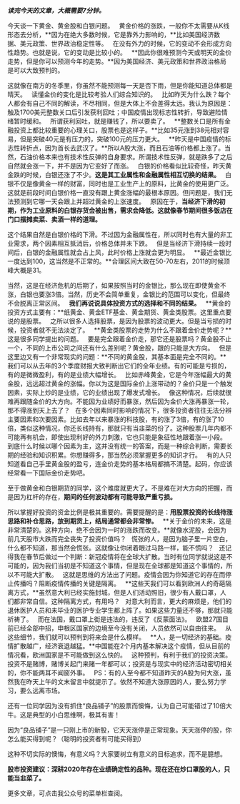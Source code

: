 ***读完今天的文章，大概需要7分钟。***
  
今天谈一下黄金、黄金股和白银问题。
 
黄金价格的涨跌，一般你不太需要从K线形态去分析，**因为在绝大多数时候，它是靠外力影响的，**比如美国经济数据、美元政策、世界政治稳定性等。
 
在没有外力的时候，它的变动不会形成方向性趋势。也就是说，它的变动是比较小的。
 
**因此你很难预测今天或明天的金价走势，但是你可以预测今年的走势。**因为美国经济、美元政策和世界政治格局是可以大致预判的。
  
这就像在南方的冬季里，你虽然不能预测每一天是否下雨，但是你能知道总体都是晴天。
 
读懂金价的变化是比较考验人们综合知识的。
 
比如昨天为什么跌？每个人都会有自己不同的解读，不尽相同，但是大体上不会差得太远。我认为原因是：触及1700美元整数关口后引发获利回吐；中国疫情出现标志性转折，导致避险情绪暂时缓和。
 
所谓获利回吐，就是赚钱了，所以要卖了。
 
**整数关口是所有金融投资上都比较重要的心理关口，股票也是这样子。**比如35元涨到38元相对容易，但是突破40元是有压力的，突破100元的压力更大。
 
**昨天是中国疫情的标志性转折点，因为首长去武汉了。**所以A股大涨，而且石油等价格都上涨了。当然，石油价格本来也有技术性反弹的自身要求。所谓技术性反弹，就是跌多了之后自然就会涨一下，并不是因为它变好了而涨。
 
白银的价格看似比较奇怪，昨天黄金跌的时候，白银还涨了不少。**这是其工业属性和金融属性相互切换的结果。**
 
白银不仅是像黄金一样的财富，同时也是工业生产上的原料，比黄金的使用更广泛。这就是前段时间白银价格一直没有跟上黄金涨幅的最根本原因。但问题是，我们无法预测到它哪一天会跟上并超过黄金的上涨速度。
 
原因在于，**当经济下滑的初期，作为工业原料的白银存货会被出售，需求会降低。这就像春节期间很多饭店在门口摆摊卖菜、卖酒一样的道理。**
  
这个结果自然是白银价格的下滑。不过因为金融属性在，所以同时也有大量的非工业需求，两个因素相互抵消后，价格总体并未下跌。
 
但是当经济下滑持续一段时间后，白银的金融属性就会占上风，此时价格上涨就会更为明显。
 
**最近金银比一度达到100，这当然是不正常的。**合理区间大致在50-70左右，2011的时候顶峰大概是31。
  
当然，这是在经济危机的后期了，如果按照当时的金银比，那么现在即使黄金不涨，白银也要涨3倍。当然，历史不会简单重复，金银比的范围可以变化，但最终不会脱离正常区间。
 
**我们再说说具体投资方式的选择和不同的结果。**
 
**黄金的投资方式主要有：**纸黄金、黄金ETF基金、黄金期货、黄金类股票。这里重点要说的是股票。
 
之所以很多人选择股票，是因为股票的波动更大。但是当亏损的时候，投资者就不无法淡定了。
 
**黄金类股票的走势为什么不跟着金价走势呢？**这是很多同学提出的问题。
 
要是完全跟着金价走，那它还是股票吗？黄金股不止一个，不同的上市公司之间还有什么差别呢？黄金股，跟的只能是大方向。
 
但是这里边又有一个非常现实的问题：**不同的黄金股，其基本面是完全不同的。**我们可以从去年的3个季度财报大致判断出它们的全年业绩。有的可能是亏损的，有的是微微盈利，有的是业绩大幅增长。
 
比如赤峰黄金，它是今年涨幅最大的黄金股，远远超过黄金的涨幅。你以为这是国际金价上涨带动的？金价只是一个触发因素，实际上炒的是业绩，它的业绩出现了爆发式增长。
 
像这种情况，后续就很难再跟随金价的大方向。不能因为业绩好而暴涨，然后因为金价大涨再暴涨一轮，那不得涨到天上去了？
 
在多个因素同时影响的情况下，很多投资者往往无法分辨主要因素和次要因素。比如去年以来暴涨的科技股，有的涨了3倍，有的涨了10倍，类似这种情况，你还长线持有，那就只有当韭菜的份了。这种股票几年内都不可能再有机会，即使出现利好的外力刺激，它也只能是象征性地跟着涨一小段。
 
到底什么时候以哪个因素为主，这并没有统一的答案，而是一种综合判断，需要长期的经验和知识积累。你想赚得多，那当然必须掌握更多的知识才行。
 
有的人只知道看自己手里黄金股的盈亏，连金价走势的基本格局都搞不清楚。起码，你应该经常看一下国际金价走势吧。
  
至于做黄金和白银期货的同学，这个难度就更大了。不是难在对大方向的把握，而是因为杠杆的存在，**期间的任何波动都有可能导致严重亏损。**
  
所以掌握好投资的资金比例是极其重要的。需要提醒的是：**用股票投资的长线待涨思路和补仓思路，放到期货上，结局通常都会非常惨。**
 
**关于金价的未来，这是非常清楚的。这种方向，绝不会因为一时的涨跌而改变。**就像水泥股，会因为前几天股市大跌而完全丧失了投资价值吗？
 
慌张的人，是因为脑子里一片空白，什么都不知道，那当然会慌张。这就像让你闭着眼过马路一样，能不慌吗？
 
还记得我在春节后做过一个判断：新冠疫情将在全球大扩散。当时有位同学就说这是不可能的，因为我们当初是不知道这个事情，但是现在全球都是知道这个事情的，所以不可能大扩散。
 
这就是思维的方法出了问题。疫情会因为你知道它的存在而停止传播吗？阻断疫情传播的关键是隔离。
 
**这些天我们可以看到欧洲人的奇葩隔离方式，**虽然意大利已经实施封城，但是人们活动照旧，很少有人戴口罩，人们都非常自信。这种隔离方式，有用吗？
 
对意大利而言，更大的麻烦是，他们的退休医护人员和未毕业的医护专业学生都上阵了。如果这些力量还不够，那就只能祈祷了。
 
而在法国，戴口罩上街是违法的，违反了《反蒙面法》。
 
欧盟27国目前已经全部中招，申根区国家的边境至今没有关闭，人员依然可以自由往来。
 
从这些细节，我们就可以预判到将来会是什么模样。
 
**人，是一切经济的基础。疫情扩散越广，经济衰退越猛。**中国能在2个月内基本解决这个疫情，但从目前的情况看，欧洲国家是不可能做到这么快的。
 
这种预判，有利于我们的投资决策。投资不是赌博，赌博关起门来赌一年都可以；投资是与现实中的经济活动密切相关的，你不能两耳不闻窗外事。
 
PS：有的人至今都不知道昨天的A股为何大涨，虽然我在昨天上午的文末留言中就提示了。依然不知道大涨原因的人，要么努力学习，要么远离市场。
  
还有一位同学因为没有抓住“良品铺子”的股票而懊悔，认为自己可能错过了10倍大牛。这是典型的小白思维啊，极其有害！
  
因为“良品铺子”是一只刚上市的新股，它天天涨停是正常现象。天天涨停的股，你怎么能买得到呢？（聪明的投资者有可能买得到）
  
这种不切实际的懊悔，有意义吗？大家要树立有意义的目标追求，而不是臆想。
  
**股市投资建议：深耕2020年存在业绩确定性的品种。现在还在炒口罩股的人，只能当韭菜了。**
  
更多文章，可点击我公众号的菜单栏查阅。